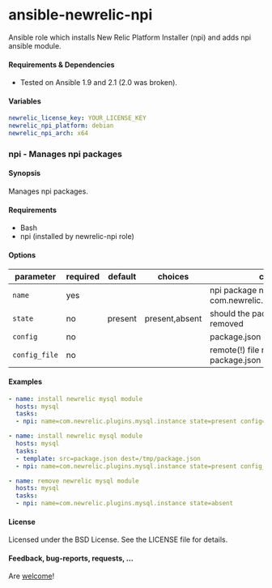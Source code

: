 # ansible-newrelic-npi
Ansible role which installs New Relic Platform Installer (npi) and adds npi ansible module.

#### Requirements & Dependencies
- Tested on Ansible 1.9 and 2.1 (2.0 was broken).


#### Variables

```yaml
newrelic_license_key: YOUR_LICENSE_KEY
newrelic_npi_platform: debian
newrelic_npi_arch: x64
```

### npi - Manages npi packages

#### Synopsis

Manages npi packages.

#### Requirements

* Bash
* npi (installed by newrelic-npi role)

#### Options

 parameter | required | default | choices        | comments
 --------- | -------- | ------- | -------------- | -----------------------------------------------------------
 `name`      | yes      |         |                | npi package name, ex. - com.newrelic.plugins.mysql.instance
 `state`     | no       | present | present,absent | should the package be installed or removed
 `config`    | no       |         |                | package.json config file contents
 `config_file` | no       |         |                | remote(!) file name to be used as package.json

#### Examples

```yaml
- name: install newrelic mysql module
  hosts: mysql
  tasks:
  - npi: name=com.newrelic.plugins.mysql.instance state=present config='{"agents":[{"name":"My Ansible-managed database","host":"localhost","metrics":"status,newrelic","user":"","passwd":""}]}'

- name: install newrelic mysql module
  hosts: mysql
  tasks:
  - template: src=package.json dest=/tmp/package.json
  - npi: name=com.newrelic.plugins.mysql.instance state=present config_file=/tmp/package.json

- name: remove newrelic mysql module
  hosts: mysql
  tasks:
  - npi: name=com.newrelic.plugins.mysql.instance state=absent

```

#### License

Licensed under the BSD License. See the LICENSE file for details.


#### Feedback, bug-reports, requests, ...

Are [welcome](https://github.com/ei-grad/ansible-newrelic-npi/issues)!
